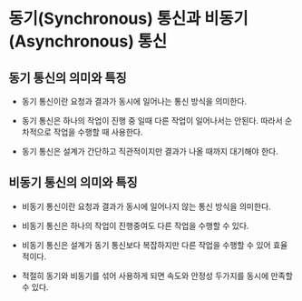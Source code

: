 동기(Synchronous) 통신과 비동기(Asynchronous) 통신
===================

동기 통신의 의미와 특징
------------

- 동기 통신이란 요청과 결과가 동시에 일어나는 통신 방식을 의미한다.


- 동기 통신은 하나의 작업이 진행 중 일때 다른 작업이 일어나서는 안된다. 따라서 순차적으로 작업을 수행할 때 사용한다.
- 동기 통신은 설계가 간단하고 직관적이지만 결과가 나올 때까지 대기해야 한다.

비동기 통신의 의미와 특징
------------

- 비동기 통신이란 요청과 결과가 동시에 일어나지 않는 통신 방식을 의미한다.


- 비동기 통신은 하나의 작업이 진행중여도 다른 작업을 수행할 수 있다.
- 비동기 통신은 설계가 동기 통신보다 복잡하지만 다른 작업을 수행할 수 있어 효율적이다.


- 적절히 동기와 비동기를 섞어 사용하게 되면 속도와 안정성 두가지를 동시에 만족할 수 있다.
